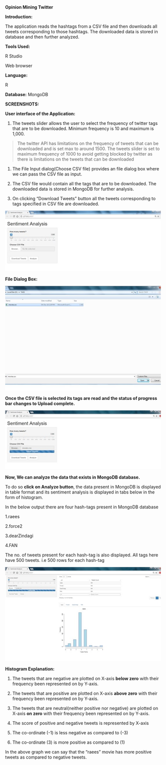 **Opinion Mining Twitter**

**Introduction:**

The application reads the hashtags from a CSV file and then downloads all tweets corresponding to those hashtags. The downloaded data is stored in database and then further analyzed.

**Tools Used:**

R Studio

Web browser

**Language:**

R

**Database:**
MongoDB


**SCREENSHOTS:**

**User interface of the Application:**

1.  The tweets slider allows the user to select the frequency of twitter tags
    that are to be downloaded. Minimum frequency is 10 and maximum is 1,000.

>   The twitter API has limitations on the frequency of tweets that can be
>   downloaded and is set max to around 1500. The tweets slider is set to
>   maximum frequency of 1000 to avoid getting blocked by twitter as there is
>   limitations on the tweets that can be downloaded

1.  The File Input dialog(Choose CSV file) provides an file dialog box where we
    can pass the CSV file as input.

2.  The CSV file would contain all the tags that are to be downloaded. The
    downloaded data is stored in MongoDB for further analysis.

3.  On clicking “Download Tweets” button all the tweets corresponding to tags
    specified in CSV file are downloaded.

 ![alt text](https://github.com/Akshay9882/SentimentAnalysis/blob/master/readme_images/1.jpg)

**File Dialog Box:**

 ![alt text](https://github.com/Akshay9882/SentimentAnalysis/blob/master/readme_images/2.jpg)

**Once the CSV file is selected its tags are read and the status of progress bar
changes to Upload complete.**

 ![alt text](https://github.com/Akshay9882/SentimentAnalysis/blob/master/readme_images/3.jpg)

**Now, We can analyze the data that exists in MongoDB database.**

To do so **click on Analyze button**, the data present in MongoDB is displayed
in table format and its sentiment analysis is displayed in tabs below in the
form of histogram.

In the below output there are four hash-tags present in MongoDB database

1.raees

2.force2

3.dearZindagi

4.FAN

The no. of tweets present for each hash-tag is also displayed. All tags here
have 500 tweets. i.e 500 rows for each hash-tag

 ![alt text](https://github.com/Akshay9882/SentimentAnalysis/blob/master/readme_images/4.jpg)

**Histogram Explanation:**

1.  The tweets that are negative are plotted on X-axis **below zero** with their
    frequency been represented on by Y-axis.

2.  The tweets that are positive are plotted on X-axis **above zero** with their
    frequency been represented on by Y-axis.

3.  The tweets that are neutral(neither positive nor negative) are plotted on
    X-axis **on zero** with their frequency been represented on by Y-axis.

4.  The score of positive and negative tweets is represented by X-axis

5.  The co-ordinate (-1) is less negative as compared to (-3)

6.  The co-ordinate (3) is more positive as compared to (1)

In the above graph we can say that the “raees” movie has more positive tweets as
compared to negative tweets.
